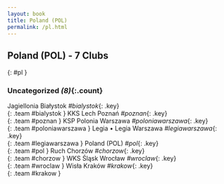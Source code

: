 ```yaml
---
layout: book
title: Poland (POL)
permalink: /pl.html
---
```


## Poland (POL) - 7 Clubs
{: #pl }









### Uncategorized _(8)_{:.count}

Jagiellonia Białystok   _#bialystok_{: .key} <br>
{: .team #bialystok }
KKS Lech Poznań   _#poznan_{: .key} <br>
{: .team #poznan }
KSP Polonia Warszawa   _#poloniawarszawa_{: .key} <br>
{: .team #poloniawarszawa }
Legia • Legia Warszawa   _#legiawarszawa_{: .key} <br>
{: .team #legiawarszawa }
Poland  (POL)  _#pol_{: .key} <br>
{: .team #pol }
Ruch Chorzów   _#chorzow_{: .key} <br>
{: .team #chorzow }
WKS Śląsk Wrocław   _#wroclaw_{: .key} <br>
{: .team #wroclaw }
Wisła Kraków   _#krakow_{: .key} <br>
{: .team #krakow }


 
